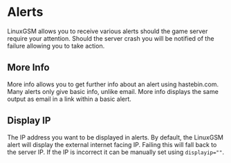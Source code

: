 # Alerts

LinuxGSM allows you to receive various alerts should the game server require your attention. Should the server crash you will be notified of the failure allowing you to take action.

## More Info

More info allows you to get further info about an alert using hastebin.com. Many alerts only give basic info, unlike email. More info displays the same output as email in a link within a basic alert.

## Display IP

The IP address you want to be displayed in alerts. By default, the LinuxGSM alert will display the external internet facing IP. Failing this will fall back to the server IP. If the IP is incorrect it can be manually set using `displayip=""`.

